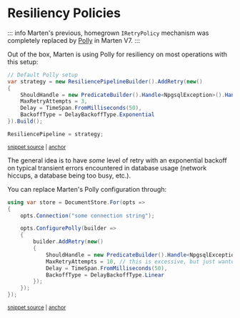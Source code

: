 # Resiliency Policies

::: info
Marten's previous, homegrown `IRetryPolicy` mechanism was completely replaced by  [Polly](https://www.nuget.org/packages/polly) in Marten V7.
:::

Out of the box, Marten is using Polly for resiliency on most operations with this setup:

<!-- snippet: sample_default_Polly_setup -->
<a id='snippet-sample_default_polly_setup'></a>
```cs
// Default Polly setup
var strategy = new ResiliencePipelineBuilder().AddRetry(new()
{
    ShouldHandle = new PredicateBuilder().Handle<NpgsqlException>().Handle<MartenCommandException>().Handle<EventLoaderException>(),
    MaxRetryAttempts = 3,
    Delay = TimeSpan.FromMilliseconds(50),
    BackoffType = DelayBackoffType.Exponential
}).Build();

ResiliencePipeline = strategy;
```
<sup><a href='https://github.com/JasperFx/marten/blob/master/src/Marten/StoreOptions.cs#L105-L118' title='Snippet source file'>snippet source</a> | <a href='#snippet-sample_default_polly_setup' title='Start of snippet'>anchor</a></sup>
<!-- endSnippet -->

The general idea is to have *some* level of retry with an exponential backoff on typical transient errors encountered 
in database usage (network hiccups, a database being too busy, etc.).

You can replace Marten's Polly configuration through:

<!-- snippet: sample_configure_polly -->
<a id='snippet-sample_configure_polly'></a>
```cs
using var store = DocumentStore.For(opts =>
{
    opts.Connection("some connection string");

    opts.ConfigurePolly(builder =>
    {
        builder.AddRetry(new()
        {
            ShouldHandle = new PredicateBuilder().Handle<NpgsqlException>().Handle<MartenCommandException>(),
            MaxRetryAttempts = 10, // this is excessive, but just wanted to show something different
            Delay = TimeSpan.FromMilliseconds(50),
            BackoffType = DelayBackoffType.Linear
        });
    });
});
```
<sup><a href='https://github.com/JasperFx/marten/blob/master/src/Marten.Testing/Examples/ErrorHandling.cs#L12-L30' title='Snippet source file'>snippet source</a> | <a href='#snippet-sample_configure_polly' title='Start of snippet'>anchor</a></sup>
<!-- endSnippet -->
